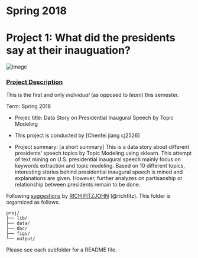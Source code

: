 # Spring 2018
# Project 1: What did the presidents say at their inauguation?

![image](figs/title.jpg)

### [Project Description](doc/)
This is the first and only *individual* (as opposed to *team*) this semester. 

Term: Spring 2018

+ Projec title: Data Story on Presidential Inaugural Speech by Topic Modeling
+ This project is conducted by [Chenfei jiang cj2526]

+ Project summary: [a short summary]  This is a data story about different presidents’ speech topics by Topic Modeling using sklearn. 
This attempt of text mining on U.S. presidential inaugural speech mainly focus on keywords extraction and topic modeling. Based on 10 different topics, interesting stories behind presidential inaugural speech is mined and explanations are given. However, further analyzes on partisanship or relationship between presidents remain to be done.  

Following [suggestions](http://nicercode.github.io/blog/2013-04-05-projects/) by [RICH FITZJOHN](http://nicercode.github.io/about/#Team) (@richfitz). This folder is orgarnized as follows.

```
proj/
├── lib/
├── data/
├── doc/
├── figs/
└── output/
```

Please see each subfolder for a README file.
